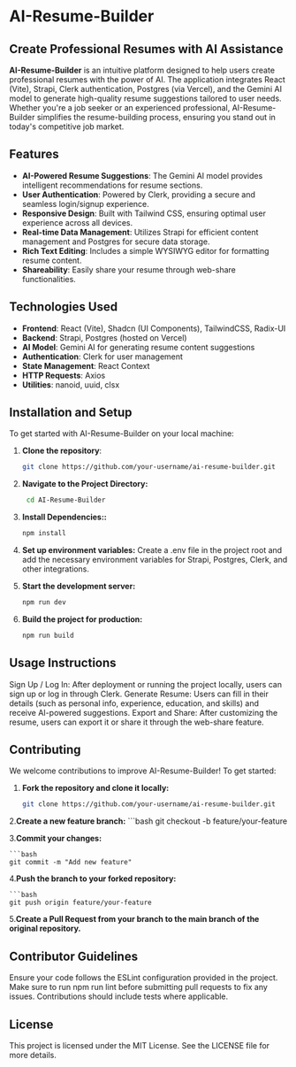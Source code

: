 # AI-Resume-Builder

## Create Professional Resumes with AI Assistance

**AI-Resume-Builder** is an intuitive platform designed to help users create professional resumes with the power of AI. The application integrates React (Vite), Strapi, Clerk authentication, Postgres (via Vercel), and the Gemini AI model to generate high-quality resume suggestions tailored to user needs. Whether you're a job seeker or an experienced professional, AI-Resume-Builder simplifies the resume-building process, ensuring you stand out in today's competitive job market.

## Features

- **AI-Powered Resume Suggestions**: The Gemini AI model provides intelligent recommendations for resume sections.
- **User Authentication**: Powered by Clerk, providing a secure and seamless login/signup experience.
- **Responsive Design**: Built with Tailwind CSS, ensuring optimal user experience across all devices.
- **Real-time Data Management**: Utilizes Strapi for efficient content management and Postgres for secure data storage.
- **Rich Text Editing**: Includes a simple WYSIWYG editor for formatting resume content.
- **Shareability**: Easily share your resume through web-share functionalities.

## Technologies Used

- **Frontend**: React (Vite), Shadcn (UI Components), TailwindCSS, Radix-UI
- **Backend**: Strapi, Postgres (hosted on Vercel)
- **AI Model**: Gemini AI for generating resume content suggestions
- **Authentication**: Clerk for user management
- **State Management**: React Context
- **HTTP Requests**: Axios
- **Utilities**: nanoid, uuid, clsx

## Installation and Setup

To get started with AI-Resume-Builder on your local machine:

1. **Clone the repository**:
   ```bash
   git clone https://github.com/your-username/ai-resume-builder.git


2. **Navigate to the Project Directory:**
    ```bash
     cd AI-Resume-Builder

3. **Install Dependencies::**
     ```bash
     npm install
     
4. **Set up environment variables:**
   Create a .env file in the project root and add the necessary environment variables for Strapi, Postgres, Clerk, and other    integrations.
  
5. **Start the development server:** 
     ```bash
     npm run dev

6. **Build the project for production:**
     ```bash
     npm run build


## Usage Instructions
Sign Up / Log In: After deployment or running the project locally, users can sign up or log in through Clerk.
Generate Resume: Users can fill in their details (such as personal info, experience, education, and skills) and receive AI-powered suggestions.
Export and Share: After customizing the resume, users can export it or share it through the web-share feature.


## Contributing
We welcome contributions to improve AI-Resume-Builder! To get started:

1. **Fork the repository and clone it locally:**
    ```bash
    git clone https://github.com/your-username/ai-resume-builder.git

2.**Create a new feature branch:**
    ```bash
    git checkout -b feature/your-feature

3.**Commit your changes:**

    ```bash
    git commit -m "Add new feature"
    
4.**Push the branch to your forked repository:**

    ```bash
    git push origin feature/your-feature

5.**Create a Pull Request from your branch to the main branch of the original repository.**

## Contributor Guidelines
Ensure your code follows the ESLint configuration provided in the project.
Make sure to run npm run lint before submitting pull requests to fix any issues.
Contributions should include tests where applicable.

## License
This project is licensed under the MIT License. See the LICENSE file for more details.
